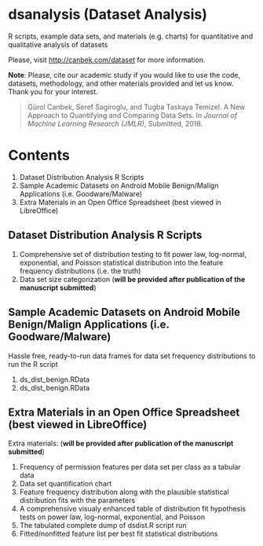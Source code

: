 # dsanalysis (Dataset Analysis)
R scripts, example data sets, and materials (e.g. charts) for quantitative and qualitative analysis of datasets

Please, visit http://canbek.com/dataset for more information.

**Note**: Please, cite our academic study if you would like to use the code, datasets, methodology, and other materials provided and let us know. Thank you for your interest.

> Gürol Canbek, Seref Sagiroglu, and Tugba Taskaya Temizel. A New Approach to Quantifying and Comparing Data Sets. In *Journal of Machine Learning Research (JMLR)*, Submitted, 2018.

# Contents
1. Dataset Distribution Analysis R Scripts
2. Sample Academic Datasets on Android Mobile Benign/Malign Applications (i.e. Goodware/Malware)
3. Extra Materials in an Open Office Spreadsheet (best viewed in LibreOffice)

## Dataset Distribution Analysis R Scripts
1. Comprehensive set of distribution testing to fit power law, log-normal, exponential, and Poisson statistical distribution into the feature frequency distributions (i.e. the truth)
2. Data set size categorization (**will be provided after publication of the manuscript submitted**)

## Sample Academic Datasets on Android Mobile Benign/Malign Applications (i.e. Goodware/Malware)
Hassle free, ready-to-run data frames for data set frequency distributions to run the R script
1. ds_dist_benign.RData
2. ds_dist_benign.RData
## Extra Materials in an Open Office Spreadsheet (best viewed in LibreOffice)
Extra materials: (**will be provided after publication of the manuscript submitted**)
1. Frequency of permission features per data set per class as a tabular data
2. Data set quantification chart
3. Feature frequency distribution along with the plausible statistical distribution fits with the parameters
4. A comprehensive visualy enhanced table of distribution fit hypothesis tests on power law, log-normal, exponential, and Poisson
5. The tabulated complete dump of dsdist.R script run
6. Fitted/nonfitted feature list per best fit statistical distributions
